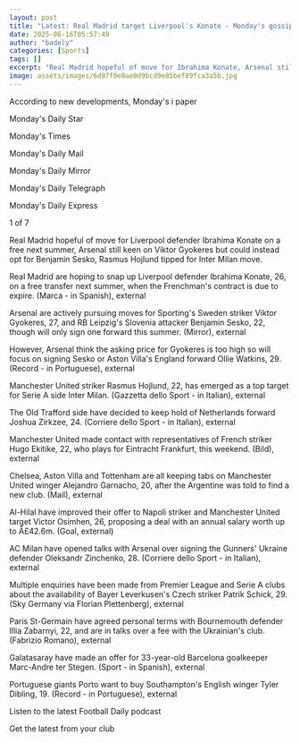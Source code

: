 ```yaml
---
layout: post
title: "Latest: Real Madrid target Liverpool's Konate - Monday's gossip"
date: 2025-06-16T05:57:49
author: "badely"
categories: [Sports]
tags: []
excerpt: "Real Madrid hopeful of move for Ibrahima Konate, Arsenal still keen on Viktor Gyokeres but could opt for Benjamin Sesko, and more."
image: assets/images/6d97f0e8ae0d9bcd9e85bef89fca3a5b.jpg
---
```


According to new developments, Monday's i paper

Monday's Daily Star

Monday's Times

Monday's Daily Mail

Monday's Daily Mirror

Monday's Daily Telegraph

Monday's Daily Express

1 of 7

Real Madrid hopeful of move for Liverpool defender Ibrahima Konate on a free next summer, Arsenal still keen on Viktor Gyokeres but could instead opt for Benjamin Sesko, Rasmus Hojlund tipped for Inter Milan move. 

Real Madrid are hoping to snap up Liverpool defender Ibrahima Konate, 26, on a free transfer next summer, when the Frenchman's contract is due to expire. (Marca - in Spanish), external 

Arsenal are actively pursuing moves for Sporting's Sweden striker Viktor Gyokeres, 27, and RB Leipzig's Slovenia attacker Benjamin Sesko, 22, though will only sign one forward this summer. (Mirror), external

However, Arsenal think the asking price for Gyokeres is too high so will focus on signing Sesko or Aston Villa's England forward Ollie Watkins, 29. (Record - in Portuguese), external

Manchester United striker Rasmus Hojlund, 22, has emerged as a top target for Serie A side Inter Milan. (Gazzetta dello Sport - in Italian), external

The Old Trafford side have decided to keep hold of Netherlands forward Joshua Zirkzee, 24. (Corriere dello Sport - in Italian), external

Manchester United made contact with representatives of French striker Hugo Ekitike, 22, who plays for Eintracht Frankfurt, this weekend. (Bild), external 

Chelsea, Aston Villa and Tottenham are all keeping tabs on Manchester United winger Alejandro Garnacho, 20, after the Argentine was told to find a new club. (Mail), external

Al-Hilal have improved their offer to Napoli striker and Manchester United target Victor Osimhen, 26, proposing a deal with an annual salary worth up to Â£42.6m. (Goal, external)

AC Milan have opened talks with Arsenal over signing the Gunners' Ukraine defender Oleksandr Zinchenko, 28. (Corriere dello Sport - in Italian), external

Multiple enquiries have been made from Premier League and Serie A clubs about the availability of Bayer Leverkusen's Czech striker Patrik Schick, 29. (Sky Germany via Florian Plettenberg), external

Paris St-Germain have agreed personal terms with Bournemouth defender Illia Zabarnyi, 22, and are in talks over a fee with the Ukrainian's club. (Fabrizio Romano), external

Galatasaray have made an offer for 33-year-old Barcelona goalkeeper Marc-Andre ter Stegen. (Sport - in Spanish), external

Portuguese giants Porto want to buy Southampton's English winger Tyler Dibling, 19. (Record - in Portuguese), external

Listen to the latest Football Daily podcast

Get the latest from your club

